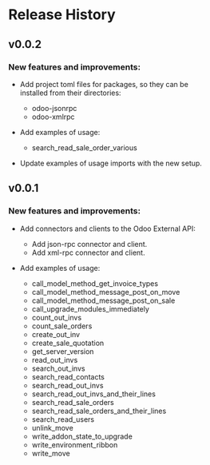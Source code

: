 # Release History

## v0.0.2

### New features and improvements:
* Add project toml files for packages, so they can be <br> installed from their directories:
  * odoo-jsonrpc
  * odoo-xmlrpc

* Add examples of usage:
  * search_read_sale_order_various

* Update examples of usage imports with the new setup.


## v0.0.1

### New features and improvements:

* Add connectors and clients to the Odoo External API:
  * Add json-rpc connector and client.
  * Add xml-rpc connector and client.

* Add examples of usage:
  * call_model_method_get_invoice_types
  * call_model_method_message_post_on_move
  * call_model_method_message_post_on_sale
  * call_upgrade_modules_immediately
  * count_out_invs
  * count_sale_orders
  * create_out_inv
  * create_sale_quotation
  * get_server_version
  * read_out_invs
  * search_out_invs
  * search_read_contacts
  * search_read_out_invs
  * search_read_out_invs_and_their_lines
  * search_read_sale_orders
  * search_read_sale_orders_and_their_lines
  * search_read_users
  * unlink_move
  * write_addon_state_to_upgrade
  * write_environment_ribbon
  * write_move
